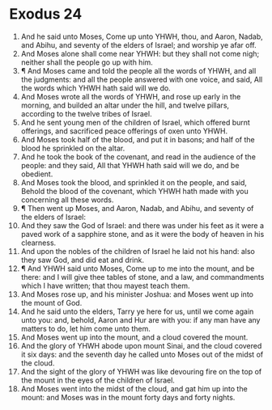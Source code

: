 ﻿# Exodus 24
1. And he said unto Moses, Come up unto YHWH, thou, and Aaron, Nadab, and Abihu, and seventy of the elders of Israel; and worship ye afar off. 
2. And Moses alone shall come near YHWH: but they shall not come nigh; neither shall the people go up with him. 
3. ¶ And Moses came and told the people all the words of YHWH, and all the judgments: and all the people answered with one voice, and said, All the words which YHWH hath said will we do. 
4. And Moses wrote all the words of YHWH, and rose up early in the morning, and builded an altar under the hill, and twelve pillars, according to the twelve tribes of Israel. 
5. And he sent young men of the children of Israel, which offered burnt offerings, and sacrificed peace offerings of oxen unto YHWH. 
6. And Moses took half of the blood, and put it in basons; and half of the blood he sprinkled on the altar. 
7. And he took the book of the covenant, and read in the audience of the people: and they said, All that YHWH hath said will we do, and be obedient. 
8. And Moses took the blood, and sprinkled it on the people, and said, Behold the blood of the covenant, which YHWH hath made with you concerning all these words. 
9. ¶ Then went up Moses, and Aaron, Nadab, and Abihu, and seventy of the elders of Israel: 
10. And they saw the God of Israel: and there was under his feet as it were a paved work of a sapphire stone, and as it were the body of heaven in his clearness. 
11. And upon the nobles of the children of Israel he laid not his hand: also they saw God, and did eat and drink. 
12. ¶ And YHWH said unto Moses, Come up to me into the mount, and be there: and I will give thee tables of stone, and a law, and commandments which I have written; that thou mayest teach them. 
13. And Moses rose up, and his minister Joshua: and Moses went up into the mount of God. 
14. And he said unto the elders, Tarry ye here for us, until we come again unto you: and, behold, Aaron and Hur are with you: if any man have any matters to do, let him come unto them. 
15. And Moses went up into the mount, and a cloud covered the mount. 
16. And the glory of YHWH abode upon mount Sinai, and the cloud covered it six days: and the seventh day he called unto Moses out of the midst of the cloud. 
17. And the sight of the glory of YHWH was like devouring fire on the top of the mount in the eyes of the children of Israel. 
18. And Moses went into the midst of the cloud, and gat him up into the mount: and Moses was in the mount forty days and forty nights. 
